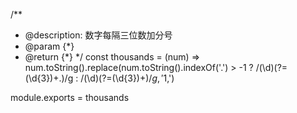 
/**
 * @description: 数字每隔三位数加分号
 * @param {*}
 * @return {*}
 */
 const thousands = (num) => num.toString().replace(num.toString().indexOf('.') > -1 ? /(\d)(?=(\d{3})+\.)/g : /(\d)(?=(\d{3})+$)/g, '$1,')

module.exports = thousands
